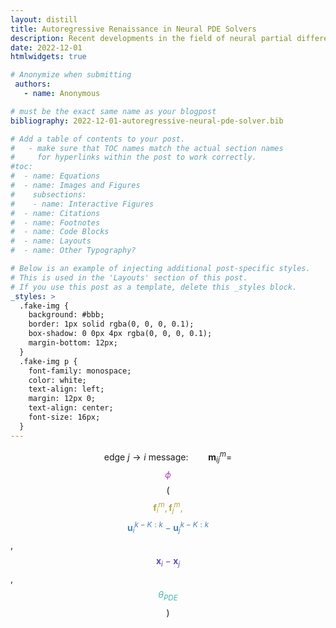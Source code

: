 ```yaml
---
layout: distill
title: Autoregressive Renaissance in Neural PDE Solvers
description: Recent developments in the field of neural partial differential equation (PDE) solvers have placed a strong emphasis on neural operators. However, the paper "Message Passing Neural PDE Solver" by Brandstetter et al. published in ICLR 2022 revisits autoregressive models and designs a message passing graph neural network that is comparable with or outperforms both the state-of-the-art Fourier Neural Operator and traditional classical PDE solvers in its generalization capabilities and performance. This blog post delves into the key contributions of this work, exploring the strategies used to address the common problem of instability in autoregressive models and the design choices of the message passing graph neural network architecture.
date: 2022-12-01
htmlwidgets: true

# Anonymize when submitting
 authors:
   - name: Anonymous

# must be the exact same name as your blogpost
bibliography: 2022-12-01-autoregressive-neural-pde-solver.bib  

# Add a table of contents to your post.
#   - make sure that TOC names match the actual section names
#     for hyperlinks within the post to work correctly.
#toc:
#  - name: Equations
#  - name: Images and Figures
#    subsections:
#    - name: Interactive Figures
#  - name: Citations
#  - name: Footnotes
#  - name: Code Blocks
#  - name: Layouts
#  - name: Other Typography?

# Below is an example of injecting additional post-specific styles.
# This is used in the 'Layouts' section of this post.
# If you use this post as a template, delete this _styles block.
_styles: >
  .fake-img {
    background: #bbb;
    border: 1px solid rgba(0, 0, 0, 0.1);
    box-shadow: 0 0px 4px rgba(0, 0, 0, 0.1);
    margin-bottom: 12px;
  }
  .fake-img p {
    font-family: monospace;
    color: white;
    text-align: left;
    margin: 12px 0;
    text-align: center;
    font-size: 16px;
  }
---
```


$$\text{edge } j \to i \text{ message:} \qquad \mathbf{m}_{ij}^{m} =$$ <span style="color:#ae46b4;">$$\phi$$</span> $$($$ <span style="color:#b4a546;">$$\mathbf{f}_{i}^{m}, \mathbf{f}_{j}^{m},$$</span>  <span style="color:steelblue;">$$\mathbf{u}_{i}^{k-K:k}-\mathbf{u}_{j}^{k-K:k}$$</span>, <span style="color:#6546b4;">$$\mathbf{x}_{i}-\mathbf{x}_{j}$$</span>, <span style="color:#46b4af;">$$\theta_{PDE}$$</span> $$)$$